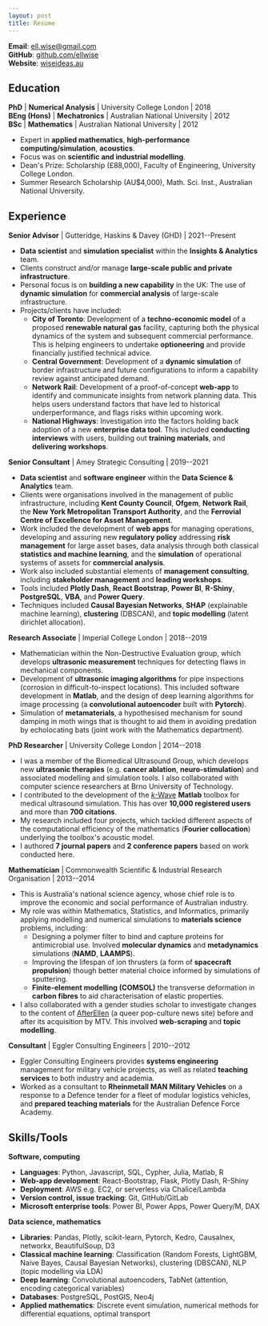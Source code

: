 ```yaml
---
layout: post
title: Resume
---
```


__Email__: [ell.wise@gmail.com](mailto:ell.wise@gmail.com)  
__GitHub__: [github.com/ellwise](https://github.com/ellwise)  
__Website__: [wiseideas.au](https://wiseideas.au)

## Education

__PhD__ | __Numerical Analysis__ | University College London | 2018  
__BEng (Hons)__ | __Mechatronics__ | Australian National University | 2012  
__BSc__ | __Mathematics__ | Australian National University  | 2012

* Expert in __applied mathematics__, __high-performance computing/simulation__, __acoustics__.
* Focus was on __scientific and industrial modelling__.
* Dean's Prize: Scholarship (£88,000), Faculty of Engineering, University College London.
* Summer Research Scholarship (AU$4,000), Math. Sci. Inst., Australian National University.

## Experience

__Senior Advisor__ | Gutteridge, Haskins & Davey (GHD) | 2021--Present

* __Data scientist__ and __simulation specialist__ within the __Insights & Analytics__ team.
* Clients construct and/or manage __large-scale public and private infrastructure__.
* Personal focus is on __building a new capability__ in the UK: The use of __dynamic simulation__ for __commercial analysis__ of large-scale infrastructure.
* Projects/clients have included:
    * __City of Toronto__: Development of a __techno-economic model__ of a proposed __renewable natural gas__ facility, capturing both the physical dynamics of the system and subsequent commercial performance. This is helping engineers to undertake __optioneering__ and provide financially justified technical advice.
    * __Central Government__: Development of a __dynamic simulation__ of border infrastructure and future configurations to inform a capability review against anticipated demand.
    * __Network Rail__: Development of a proof-of-concept __web-app__ to identify and communicate insights from network planning data. This helps users understand factors that have led to historical underperformance, and flags risks within upcoming work.
    * __National Highways__: Investigation into the factors holding back adoption of a new __enterprise data tool__. This included __conducting interviews__ with users, building out __training materials__, and __delivering workshops__.

__Senior Consultant__ | Amey Strategic Consulting | 2019--2021

* __Data scientist__ and __software engineer__ within the __Data Science & Analytics__ team.
* Clients were organisations involved in the management of public infrastructure, including __Kent County Council__, __Ofgem__, __Network Rail__, the __New York Metropolitan Transport Authority__, and the __Ferrovial Centre of Excellence for Asset Management__.
* Work included the development of __web apps__ for managing operations, developing and assuring new __regulatory policy__ addressing __risk management__ for large asset bases, data analysis through both classical __statistics and machine learning__, and the __simulation__ of operational systems of assets for __commercial analysis__.
* Work also included substantial elements of __management consulting__, including __stakeholder management__ and __leading workshops__.
* Tools included __Plotly Dash__, __React Bootstrap__, __Power BI__, __R-Shiny__, __PostgreSQL__, __VBA__, and __Power Query__.
* Techniques included __Causal Bayesian Networks__, __SHAP__ (explainable machine learning), __clustering__ (DBSCAN), and __topic modelling__ (latent dirichlet allocation).

__Research Associate__ | Imperial College London | 2018--2019

* Mathematician within the Non-Destructive Evaluation group, which develops __ultrasonic measurement__ techniques for detecting flaws in mechanical components.
* Development of __ultrasonic imaging algorithms__ for pipe inspections (corrosion in difficult-to-inspect locations). This included software development in __Matlab__, and the design of deep learning algorithms for image processing (a __convolutional autoencoder__ built with __Pytorch__).
* Simulation of __metamaterials__, a hypothesised mechanism for sound damping in moth wings that is thought to aid them in avoiding predation by echolocating bats (joint work with the Mathematics department).

__PhD Researcher__ | University College London | 2014--2018

* I was a member of the Biomedical Ultrasound Group, which develops new __ultrasonic therapies__ (e.g. __cancer ablation__, __neuro-stimulation__) and associated modelling and simulation tools. I also collaborated with computer science researchers at Brno University of Technology.
* I contributed to the development of the [_k_-Wave](http://www.k-wave.org/) __Matlab__ toolbox for medical ultrasound simulation. This has over __10,000 registered users__ and more than __700 citations__.
* My research included four projects, which tackled different aspects of the computational efficiency of the mathematics (__Fourier collocation__) underlying the toolbox's acoustic model.
* I authored __7 journal papers__ and __2 conference papers__ based on work conducted here.

__Mathematician__ | Commonwealth Scientific & Industrial Research Organisation | 2013--2014

* This is Australia's national science agency, whose chief role is to improve the economic and social performance of Australian industry.
* My role was within Mathematics, Statistics, and Informatics, primarily applying modelling and numerical simulations to __materials science__ problems, including:
    * Designing a polymer filter to bind and capture proteins for antimicrobial use. Involved __molecular dynamics__ and __metadynamics__ simulations (__NAMD__, __LAAMPS__).
    * Improving the lifespan of ion thrusters (a form of __spacecraft propulsion__) though better material choice informed by simulations of sputtering.
    * __Finite-element modelling (COMSOL)__ the transverse deformation in __carbon fibres__ to aid characterisation of elastic properties.
* I also collaborated with a gender studies scholar to investigate changes to the content of [AfterEllen](https://www.afterellen.com/) (a queer pop-culture news site) before and after its acquisition by MTV. This involved __web-scraping__ and __topic modelling__.

__Consultant__ | Eggler Consulting Engineers | 2010--2012

* Eggler Consulting Engineers provides __systems engineering__ management for military vehicle projects, as well as related __teaching services__ to both industry and academia.
* Worked as a consultant to __Rheinmetall MAN Military Vehicles__ on a response to a Defence tender for a fleet of modular logistics vehicles, and __prepared teaching materials__ for the Australian Defence Force Academy.

## Skills/Tools

__Software, computing__

* __Languages__: Python, Javascript, SQL, Cypher, Julia, Matlab, R
* __Web-app development__: React-Bootstrap, Flask, Plotly Dash, R-Shiny
* __Deployment__: AWS e.g. EC2, or serverless via Chalice/Lambda
* __Version control, issue tracking__: Git, GitHub/GitLab
* __Microsoft enterprise tools__: Power BI, Power Apps, Power Query/M, DAX

__Data science, mathematics__

* __Libraries__: Pandas, Plotly, scikit-learn, Pytorch, Kedro, Causalnex, networkx, BeautifulSoup, D3
* __Classical machine learning__: Classification (Random Forests, LightGBM, Naive Bayes, Causal Bayesian Networks), clustering (DBSCAN), NLP (topic modelling via LDA)
* __Deep learning__: Convolutional autoencoders, TabNet (attention, encoding categorical variables)
* __Databases__: PostgreSQL, PostGIS, Neo4j
* __Applied mathematics__: Discrete event simulation, numerical methods for differential equations, optimal transport
